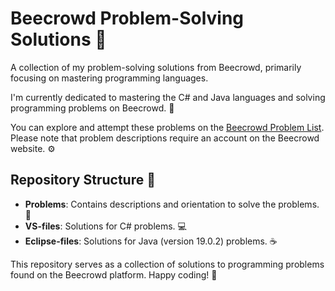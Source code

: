# Beecrowd Problem-Solving Solutions 🐝

A collection of my problem-solving solutions from Beecrowd, primarily focusing on mastering programming languages.

I'm currently dedicated to mastering the C# and Java languages and solving programming problems on Beecrowd. 🚀

You can explore and attempt these problems on the [Beecrowd Problem List](https://www.beecrowd.com.br/judge/en/problems/all). Please note that problem descriptions require an account on the Beecrowd website. ⚙️

## Repository Structure 📁

- **Problems**: Contains descriptions and orientation to solve the problems. 📝
- **VS-files**: Solutions for C# problems. 💻
- **Eclipse-files**: Solutions for Java (version 19.0.2) problems. ☕

This repository serves as a collection of solutions to programming problems found on the Beecrowd platform. Happy coding! 💾
